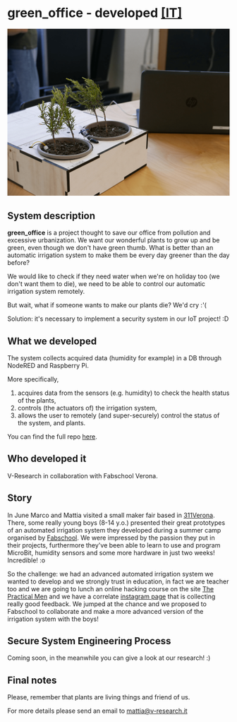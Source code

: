 <h1>
	green_office - developed <a href="https://fondazioneedulife.github.io/green-office/" target="_blank">[IT]</a>
</h1>
<img src="../images/prototype.png">

## System description 

**green_office** is a project thought to save our office from pollution and excessive urbanization. We want our wonderful plants to grow up and be green, even though we don't have green thumb. What is better than an automatic irrigation system to make them be every day greener than the day before?

We would like to check if they need water when we're on holiday too (we don't want them to die), we need to be able to control our automatic irrigation system remotely.

But wait, what if someone wants to make our plants die? We'd cry :'(

Solution: it's necessary to implement a security system in our IoT project! :D

## What we developed
The system collects acquired data (humidity for example) in a DB through NodeRED and Raspberry Pi.

More specifically, 
1. acquires data from the sensors (e.g. humidity) to check the health status of the plants,
2. controls (the actuators of) the irrigation system,
3. allows the user to remotely (and super-securely) control the status of the system, and plants.

You can find the full repo [here](https://github.com/v-research/green_office).

## Who developed it
V-Research in collaboration with Fabschool Verona.

## Story
In June Marco and Mattia visited a small maker fair based in [311Verona](https://311verona.com/).
There, some really young boys (8-14 y.o.) presented their great prototypes of an automated irrigation system they developed during a summer camp organised by [Fabschool](https://www.fabschool.it/).
We were impressed by the passion they put in their projects, furthermore they've been able to learn to use and program MicroBit, humidity sensors and some more hardware in just two weeks! Incredible! :o

So the challenge: we had an advanced automated irrigation system we wanted to develop and we strongly trust in education, in fact we are teacher too and we are going to lunch an online hacking course on the site [The Practical Men](http://thepracticalmen.com/) and we have a correlate [instagram page](https://www.instagram.com/the_practical_men/) that is collecting really good feedback.
We jumped at the chance and we proposed to Fabschool to collaborate and make a more advanced version of the irrigation system with the boys!

## Secure System Engineering Process
Coming soon, in the meanwhile you can give a look at our research! :)

## Final notes

Please, remember that plants are living things and friend of us.

For more details please send an email to mattia@v-research.it
